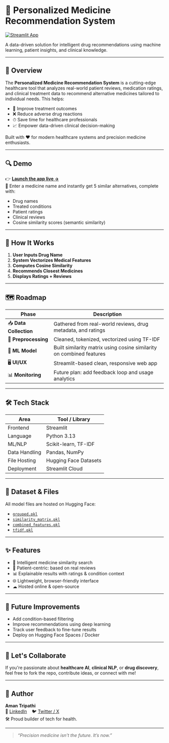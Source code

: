 # 🧠 Personalized Medicine Recommendation System  
[![Streamlit App](https://img.shields.io/badge/Live%20App-Click%20Here-00c853?style=for-the-badge&logo=streamlit)](https://personalised-medicine-recommendation-system.streamlit.app/)

A data-driven solution for intelligent drug recommendations using machine learning, patient insights, and clinical knowledge.

---

## 🚀 Overview

The **Personalized Medicine Recommendation System** is a cutting-edge healthcare tool that analyzes real-world patient reviews, medication ratings, and clinical treatment data to recommend alternative medicines tailored to individual needs. This helps:

- 🧬 Improve treatment outcomes  
- ❌ Reduce adverse drug reactions  
- ⏱ Save time for healthcare professionals  
- 📈 Empower data-driven clinical decision-making

Built with ❤️ for modern healthcare systems and precision medicine enthusiasts.

---

## 🔍 Demo

👉 **[Launch the app live →](https://personalised-medicine-recommendation-system.streamlit.app/)**  
🧪 Enter a medicine name and instantly get 5 similar alternatives, complete with:
- Drug names  
- Treated conditions  
- Patient ratings  
- Clinical reviews  
- Cosine similarity scores (semantic similarity)

---

## 🧩 How It Works

1. **User Inputs Drug Name**  
2. **System Vectorizes Medical Features**  
3. **Computes Cosine Similarity**  
4. **Recommends Closest Medicines**  
5. **Displays Ratings + Reviews**

---

## 🗺 Roadmap

| Phase | Description |
|-------|-------------|
| 📥 **Data Collection** | Gathered from real-world reviews, drug metadata, and ratings |
| 🧹 **Preprocessing** | Cleaned, tokenized, vectorized using TF-IDF |
| 🧠 **ML Model** | Built similarity matrix using cosine similarity on combined features |
| 🖥 **UI/UX** | Streamlit-based clean, responsive web app |
| 📊 **Monitoring** | Future plan: add feedback loop and usage analytics |

---

## 🛠 Tech Stack

| Area              | Tool / Library |
|-------------------|----------------|
| Frontend          | Streamlit      |
| Language          | Python 3.13    |
| ML/NLP            | Scikit-learn, TF-IDF |
| Data Handling     | Pandas, NumPy  |
| File Hosting      | Hugging Face Datasets |
| Deployment        | Streamlit Cloud |

---

## 📂 Dataset & Files

All model files are hosted on Hugging Face:  
- [`grouped.pkl`](https://huggingface.co/datasets/aman1527/personalised-medicine-files/resolve/main/grouped.pkl)  
- [`similarity_matrix.pkl`](https://huggingface.co/datasets/aman1527/personalised-medicine-files/resolve/main/similarity_matrix.pkl)  
- [`combined_features.pkl`](https://huggingface.co/datasets/aman1527/personalised-medicine-files/resolve/main/combined_features.pkl)  
- [`tfidf.pkl`](https://huggingface.co/datasets/aman1527/personalised-medicine-files/resolve/main/tfidf.pkl)

---

## ✨ Features

- 🔎 Intelligent medicine similarity search  
- 💬 Patient-centric: based on real reviews  
- 📊 Explainable results with ratings & condition context  
- 🌐 Lightweight, browser-friendly interface  
- ☁ Hosted online & open-source

---

## 📌 Future Improvements

- Add condition-based filtering  
- Improve recommendations using deep learning  
- Track user feedback to fine-tune results  
- Deploy on Hugging Face Spaces / Docker

---

## 🤝 Let's Collaborate

If you're passionate about **healthcare AI**, **clinical NLP**, or **drug discovery**, feel free to fork the repo, contribute ideas, or connect with me!

---

## 📣 Author

**Aman Tripathi**  
🔗 [LinkedIn](https://linkedin.com/in/yourprofile) &nbsp;&nbsp;&nbsp;🐦 [Twitter / X](https://x.com/yourprofile)  
🛠 Proud builder of tech for health.

---

> _“Precision medicine isn’t the future. It’s now.”_

